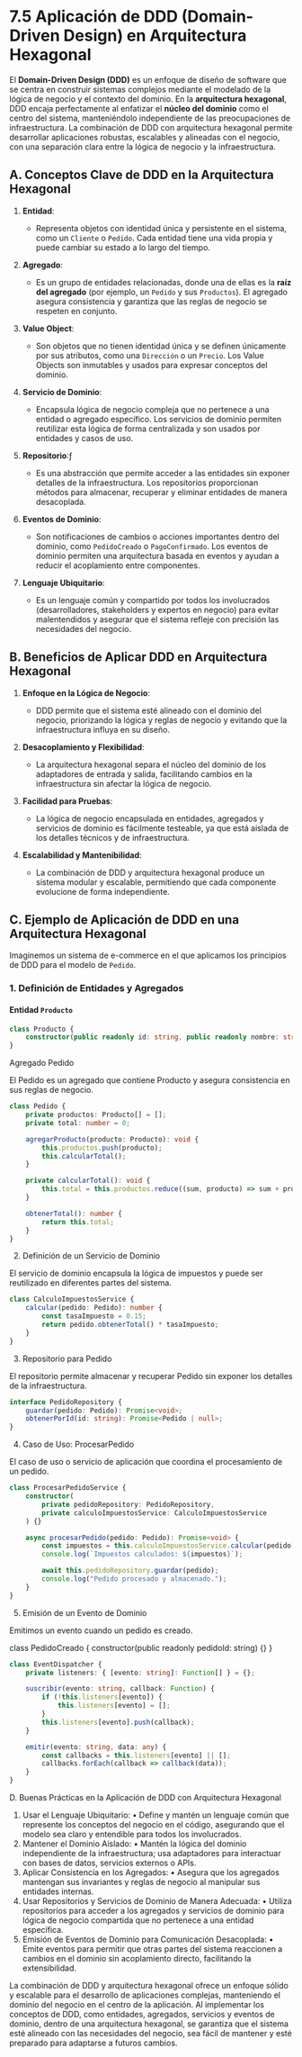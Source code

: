 # 7.5 Aplicación de DDD (Domain-Driven Design) en Arquitectura Hexagonal

El **Domain-Driven Design (DDD)** es un enfoque de diseño de software que se centra en construir sistemas complejos mediante el modelado de la lógica de negocio y el contexto del dominio. En la **arquitectura hexagonal**, DDD encaja perfectamente al enfatizar el **núcleo del dominio** como el centro del sistema, manteniéndolo independiente de las preocupaciones de infraestructura. La combinación de DDD con arquitectura hexagonal permite desarrollar aplicaciones robustas, escalables y alineadas con el negocio, con una separación clara entre la lógica de negocio y la infraestructura.

## A. Conceptos Clave de DDD en la Arquitectura Hexagonal

1. **Entidad**:

   - Representa objetos con identidad única y persistente en el sistema, como un `Cliente` o `Pedido`. Cada entidad tiene una vida propia y puede cambiar su estado a lo largo del tiempo.

2. **Agregado**:

   - Es un grupo de entidades relacionadas, donde una de ellas es la **raíz del agregado** (por ejemplo, un `Pedido` y sus `Productos`). El agregado asegura consistencia y garantiza que las reglas de negocio se respeten en conjunto.

3. **Value Object**:

   - Son objetos que no tienen identidad única y se definen únicamente por sus atributos, como una `Dirección` o un `Precio`. Los Value Objects son inmutables y usados para expresar conceptos del dominio.

4. **Servicio de Dominio**:

   - Encapsula lógica de negocio compleja que no pertenece a una entidad o agregado específico. Los servicios de dominio permiten reutilizar esta lógica de forma centralizada y son usados por entidades y casos de uso.

5. **Repositorio**:ƒ

   - Es una abstracción que permite acceder a las entidades sin exponer detalles de la infraestructura. Los repositorios proporcionan métodos para almacenar, recuperar y eliminar entidades de manera desacoplada.

6. **Eventos de Dominio**:

   - Son notificaciones de cambios o acciones importantes dentro del dominio, como `PedidoCreado` o `PagoConfirmado`. Los eventos de dominio permiten una arquitectura basada en eventos y ayudan a reducir el acoplamiento entre componentes.

7. **Lenguaje Ubiquitario**:
   - Es un lenguaje común y compartido por todos los involucrados (desarrolladores, stakeholders y expertos en negocio) para evitar malentendidos y asegurar que el sistema refleje con precisión las necesidades del negocio.

## B. Beneficios de Aplicar DDD en Arquitectura Hexagonal

1. **Enfoque en la Lógica de Negocio**:

   - DDD permite que el sistema esté alineado con el dominio del negocio, priorizando la lógica y reglas de negocio y evitando que la infraestructura influya en su diseño.

2. **Desacoplamiento y Flexibilidad**:

   - La arquitectura hexagonal separa el núcleo del dominio de los adaptadores de entrada y salida, facilitando cambios en la infraestructura sin afectar la lógica de negocio.

3. **Facilidad para Pruebas**:

   - La lógica de negocio encapsulada en entidades, agregados y servicios de dominio es fácilmente testeable, ya que está aislada de los detalles técnicos y de infraestructura.

4. **Escalabilidad y Mantenibilidad**:
   - La combinación de DDD y arquitectura hexagonal produce un sistema modular y escalable, permitiendo que cada componente evolucione de forma independiente.

## C. Ejemplo de Aplicación de DDD en una Arquitectura Hexagonal

Imaginemos un sistema de e-commerce en el que aplicamos los principios de DDD para el modelo de `Pedido`.

### 1. Definición de Entidades y Agregados

#### Entidad `Producto`

```typescript
class Producto {
    constructor(public readonly id: string, public readonly nombre: string, public readonly precio: number) {}
}
```
Agregado Pedido

El Pedido es un agregado que contiene Producto y asegura consistencia en sus reglas de negocio.
```typescript
class Pedido {
    private productos: Producto[] = [];
    private total: number = 0;

    agregarProducto(producto: Producto): void {
        this.productos.push(producto);
        this.calcularTotal();
    }

    private calcularTotal(): void {
        this.total = this.productos.reduce((sum, producto) => sum + producto.precio, 0);
    }

    obtenerTotal(): number {
        return this.total;
    }
}
```
2. Definición de un Servicio de Dominio

El servicio de dominio encapsula la lógica de impuestos y puede ser reutilizado en diferentes partes del sistema.
```typescript
class CalculoImpuestosService {
    calcular(pedido: Pedido): number {
        const tasaImpuesto = 0.15;
        return pedido.obtenerTotal() * tasaImpuesto;
    }
}
```
3. Repositorio para Pedido

El repositorio permite almacenar y recuperar Pedido sin exponer los detalles de la infraestructura.
```typescript
interface PedidoRepository {
    guardar(pedido: Pedido): Promise<void>;
    obtenerPorId(id: string): Promise<Pedido | null>;
}
```
4. Caso de Uso: ProcesarPedido

El caso de uso o servicio de aplicación que coordina el procesamiento de un pedido.
```typescript
class ProcesarPedidoService {
    constructor(
        private pedidoRepository: PedidoRepository,
        private calculoImpuestosService: CalculoImpuestosService
    ) {}

    async procesarPedido(pedido: Pedido): Promise<void> {
        const impuestos = this.calculoImpuestosService.calcular(pedido);
        console.log(`Impuestos calculados: ${impuestos}`);

        await this.pedidoRepository.guardar(pedido);
        console.log("Pedido procesado y almacenado.");
    }
}
```
5. Emisión de un Evento de Dominio

Emitimos un evento cuando un pedido es creado.

class PedidoCreado {
    constructor(public readonly pedidoId: string) {}
}
```typescript
class EventDispatcher {
    private listeners: { [evento: string]: Function[] } = {};

    suscribir(evento: string, callback: Function) {
        if (!this.listeners[evento]) {
            this.listeners[evento] = [];
        }
        this.listeners[evento].push(callback);
    }

    emitir(evento: string, data: any) {
        const callbacks = this.listeners[evento] || [];
        callbacks.forEach(callback => callback(data));
    }
}
```

D. Buenas Prácticas en la Aplicación de DDD con Arquitectura Hexagonal

1.	Usar el Lenguaje Ubiquitario:
	•	Define y mantén un lenguaje común que represente los conceptos del negocio en el código, asegurando que el modelo sea claro y entendible para todos los involucrados.
2.	Mantener el Dominio Aislado:
	•	Mantén la lógica del dominio independiente de la infraestructura; usa adaptadores para interactuar con bases de datos, servicios externos o APIs.
3.	Aplicar Consistencia en los Agregados:
	•	Asegura que los agregados mantengan sus invariantes y reglas de negocio al manipular sus entidades internas.
4.	Usar Repositorios y Servicios de Dominio de Manera Adecuada:
	•	Utiliza repositorios para acceder a los agregados y servicios de dominio para lógica de negocio compartida que no pertenece a una entidad específica.
5.	Emisión de Eventos de Dominio para Comunicación Desacoplada:
	•	Emite eventos para permitir que otras partes del sistema reaccionen a cambios en el dominio sin acoplamiento directo, facilitando la extensibilidad.

La combinación de DDD y arquitectura hexagonal ofrece un enfoque sólido y escalable para el desarrollo de aplicaciones complejas, manteniendo el dominio del negocio en el centro de la aplicación. Al implementar los conceptos de DDD, como entidades, agregados, servicios y eventos de dominio, dentro de una arquitectura hexagonal, se garantiza que el sistema esté alineado con las necesidades del negocio, sea fácil de mantener y esté preparado para adaptarse a futuros cambios.

```
